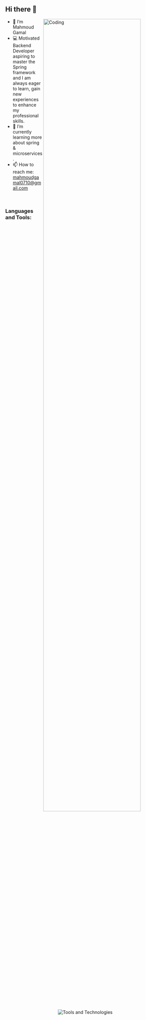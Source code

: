 ## Hi there 👋

<ul dir="auto"> 
 <img align="right" alt="Coding" src="https://media.giphy.com/media/RbDKaczqWovIugyJmW/giphy.gif" style="width: 80%; display: inline-block;" />
 <li>👋 I’m Mahmoud Gamal</li> 
 <li>💻 Motivated Backend Developer aspiring to master the Spring framework and I am always eager to learn, gain new experiences to enhance my professional skills.</li>
 <li>🌱 I’m currently learning more about spring & microservices.</li>
 <li>📫 How to reach me: <a href="mailto:mahmoudgamal0710@gmail.com">mahmoudgamal0710@gmail.com</a></li>
</ul>
<br>
<h3 align="left">Languages and Tools:</h3>
<p align="center">
  <img src="https://skillicons.dev/icons?i=java,spring,hibernate,git,github,maven,mysql,postman,idea,docker,aws,redis,html,css,js" alt="Tools and Technologies" style="max-width: 80%;"/>
</p>

